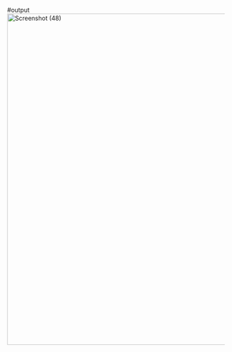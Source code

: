 #output<img width="1366" height="768" alt="Screenshot (48)" src="https://github.com/user-attachments/assets/55f2f2ad-7107-4fcd-8ca8-e293cbfca4d1" />
